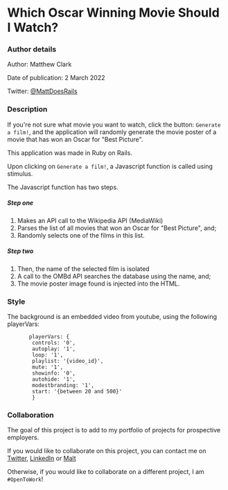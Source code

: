 # Which Oscar Winning Movie Should I Watch? 

### Author details

Author: Matthew Clark 

Date of publication: 2 March 2022

Twitter: [@MattDoesRails](https://twitter.com/MattDoesRails)

### Description

If you're not sure what movie you want to watch, click the button: `Generate a film!`, and the application will randomly generate the movie poster of a movie that has won an Oscar for "Best Picture". 

This application was made in Ruby on Rails. 

Upon clicking on `Generate a film!`, a Javascript function is called using stimulus. 

The Javascript function has two steps. 

##### Step one 
1. Makes an API call to the Wikipedia API (MediaWiki)
2. Parses the list of all movies that won an Oscar for "Best Picture", and; 
3. Randomly selects one of the films in this list.  

##### Step two
1. Then, the name of the selected film is isolated 
2. A call to the OMBd API searches the database using the name, and; 
3. The movie poster image found is injected into the HTML. 

### Style

The background is an embedded video from youtube, using the following playerVars: 
```
       playerVars: {
        controls: '0',
        autoplay: '1',
        loop: '1',
        playlist: '{video_id}',
        mute: '1',
        showinfo: '0',
        autohide: '1',
        modestbranding: '1',
        start: '{between 20 and 500}'
        }
```

### Collaboration

The goal of this project is to add to my portfolio of projects for prospective employers.  

If you would like to collaborate on this project, you can contact me on [Twitter](https://twitter.com/MattDoesRails), [LinkedIn](https://www.linkedin.com/in/clarkm02/) or [Malt](https://www.malt.fr/profile/matthewclark)

Otherwise, if you would like to collaborate on a different project, I am `#OpenToWork`!
